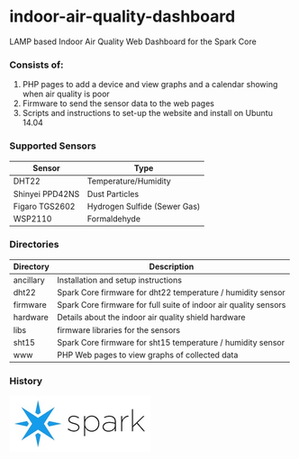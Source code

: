 indoor-air-quality-dashboard
==============================

LAMP based Indoor Air Quality Web Dashboard for the Spark Core

### Consists of:
1. PHP pages to add a device and view graphs and a calendar showing when air quality is poor
2. Firmware to send the sensor data to the web pages
3. Scripts and instructions to set-up the website and install on Ubuntu 14.04

### Supported Sensors
|Sensor         |Type                         |
|---------------|-----------------------------|
|DHT22          |Temperature/Humidity         |
|Shinyei PPD42NS|Dust Particles               |
|Figaro TGS2602 |Hydrogen Sulfide (Sewer Gas) |
|WSP2110        |Formaldehyde                 |

### Directories
|Directory      |Description                                                      |
|---------------|-----------------------------------------------------------------|
|ancillary      |Installation and setup instructions                              |
|dht22          |Spark Core firmware for dht22 temperature / humidity sensor      |
|firmware       |Spark Core firmware for full suite of indoor air quality sensors |
|hardware       |Details about the indoor air quality shield hardware             |
|libs           |firmware libraries for the sensors                               |
|sht15          |Spark Core firmware for sht15 temperature / humidity sensor      |
|www            |PHP Web pages to view graphs of collected data                   |

### History
<a href="http://community.spark.io/t/custom-shield-indoor-air-quality-monitor/121" title="Development evolution of the hardware"><img src="spark.jpg"/></a>
